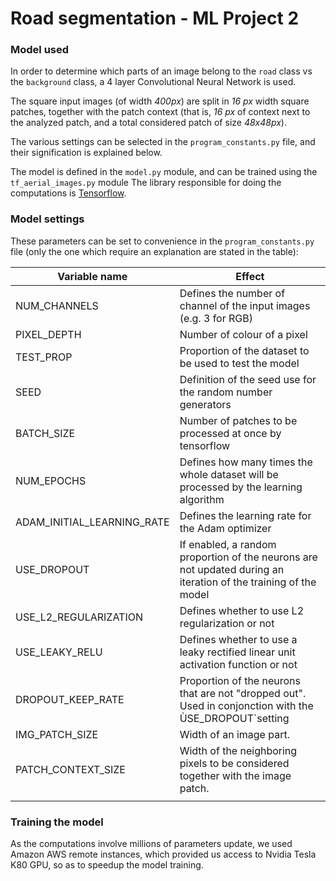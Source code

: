 # Road segmentation - ML Project 2

### Model used

In order to determine which parts of an image belong to the `road` class vs the `background` class, a 4  layer Convolutional Neural Network is used.

The square input images (of width *400px*) are split in *16 px* width square patches, together with the patch context (that is, *16 px* of context next to the analyzed patch, and a total considered patch of size *48x48px*). 

The various settings can be selected in the `program_constants.py` file, and their signification is explained below.

The model is defined in the `model.py` module, and can be trained using the `tf_aerial_images.py` module The library responsible for doing the computations is [Tensorflow](https://www.tensorflow.org/).



### Model settings

These parameters can be set to convenience in the `program_constants.py` file (only the one which require an explanation are stated in the table):

| Variable name              | Effect                                   |
| -------------------------- | ---------------------------------------- |
| NUM_CHANNELS               | Defines the number of channel of the input images (e.g. 3 for RGB) |
| PIXEL_DEPTH                | Number of colour of a pixel              |
| TEST_PROP                  | Proportion of the dataset to be used to test the model |
| SEED                       | Definition of the seed use for the random number generators |
| BATCH_SIZE                 | Number of patches to be processed at once by tensorflow |
| NUM_EPOCHS                 | Defines how many times the whole dataset will be processed by the learning algorithm |
| ADAM_INITIAL_LEARNING_RATE | Defines the learning rate for the Adam optimizer |
| USE_DROPOUT                | If enabled, a random proportion of the neurons are not updated during an iteration of the training of the model |
| USE_L2_REGULARIZATION      | Defines whether to use L2 regularization or not |
| USE_LEAKY_RELU             | Defines whether to use a leaky rectified linear unit activation function or not |
| DROPOUT_KEEP_RATE          | Proportion of the neurons that are not "dropped out". Used in conjonction with the ÙSE_DROPOUT`setting |
| IMG_PATCH_SIZE             | Width of an image part.                  |
| PATCH_CONTEXT_SIZE         | Width of the neighboring pixels to be considered together with the image patch. |
|                            |                                          |

### Training the model

As the computations involve millions of parameters update, we used Amazon AWS remote instances, which provided us access to Nvidia Tesla K80 GPU, so as to speedup the model training.